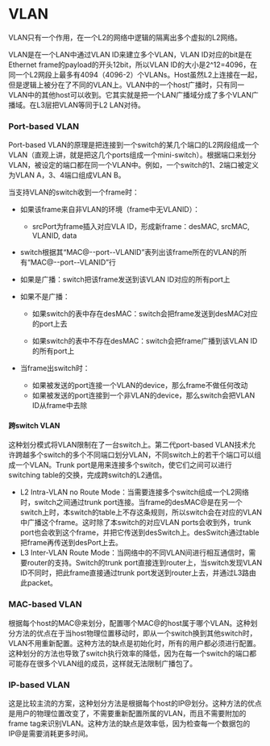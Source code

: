 # VLAN

VLAN只有一个作用，在一个L2的网络中逻辑的隔离出多个虚拟的L2网络。

VLAN是在一个LAN中通过VLAN ID来建立多个VLAN，VLAN ID对应的bit是在Ethernet frame的payload的开头12bit，所以VLAN ID的大小是2^12=4096，在同一个L2网段上最多有4094（4096-2）个VLANs。Host虽然L2上连接在一起，但是逻辑上被分在了不同的VLAN上。VLAN中的一个host广播时，只有同一VLAN中的其他host可以收到。它其实就是把一个LAN广播域分成了多个VLAN广播域。在L3层把VLAN等同于L2 LAN对待。

### Port-based VLAN

Port-based VLAN的原理是把连接到一个switch的某几个端口的L2网段组成一个VLAN（直观上讲，就是把这几个ports组成一个mini-switch）。根据端口来划分VLAN，被设定的端口都在同一个VLAN中。例如，一个switch的1、2端口被定义为VLAN A，3、4端口组成VLAN B。

当支持VLAN的switch收到一个frame时：
-	如果该frame来自非VLAN的环境（frame中无VLANID）：
	-	srcPort为frame插入对应VLA ID，形成新frame：desMAC, srcMAC, VLANID, data
-	switch根据其“MAC@--port--VLANID”表列出该frame所在的VLAN的所有“MAC@--port--VLANID”行
-	如果是广播：switch把该frame发送到该VLAN ID对应的所有port上
-	如果不是广播：
	
	- 如果switch的表中存在desMAC：switch会把frame发送到desMAC对应的port上去

	-	如果switch的表中不存在desMAC：switch会把frame广播到该VLAN ID的所有port上
- 当frame出switch时：
	
	-	如果被发送的port连接一个VLAN的device，那么frame不做任何改动
	-	如果被发送的port连接到一个非VLAN的device，那么switch会把VLAN ID从frame中去除

#### 跨switch VLAN

这种划分模式将VLAN限制在了一台switch上。第二代port-based VLAN技术允许跨越多个switch的多个不同端口划分VLAN，不同switch上的若干个端口可以组成一个VLAN。Trunk port是用来连接多个switch，使它们之间可以进行switching table的交换，完成跨switch的L2通信。
-	L2 Intra-VLAN no Route Mode：当需要连接多个switch组成一个L2网络时，switch之间通过trunk port连接。当frame的desMAC@是在另一个switch上时，本switch的table上不存这条规则，所以switch会在对应的VLAN中广播这个frame。这时除了本switch的对应VLAN ports会收到外，trunk port也会收到这个frame，并把它传送到desSwitch上。desSwitch通过table把frame再传送到desPort上去。
-	L3 Inter-VLAN Route Mode：当网络中的不同VLAN间进行相互通信时，需要router的支持。Switch的trunk port直接连到router上，当switch发现VLAN ID不同时，把此frame直接通过trunk port发送到router上去，并通过L3路由此packet。

### MAC-based VLAN

根据每个host的MAC@来划分，配置哪个MAC@的host属于哪个VLAN。这种划分方法的优点在于当host物理位置移动时，即从一个switch换到其他switch时，VLAN不用重新配置。这种方法的缺点是初始化时，所有的用户都必须进行配置。这种划分的方法也导致了switch执行效率的降低，因为在每一个switch的端口都可能存在很多个VLAN组的成员，这样就无法限制广播包了。

### IP-based VLAN

这是比较主流的方案，这种划分方法是根据每个host的IP@划分。这种方法的优点是用户的物理位置改变了，不需要重新配置所属的VLAN，而且不需要附加的frame tag来识别VLAN。这种方法的缺点是效率低，因为检查每一个数据包的IP@是需要消耗更多时间。


